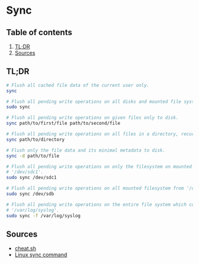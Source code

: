# Sync

## Table of contents <!-- omit in toc -->

1. [TL;DR](#tldr)
1. [Sources](#sources)

## TL;DR

```sh
# Flush all cached file data of the current user only.
sync

# Flush all pending write operations on all disks and mounted file systems.
sudo sync

# Flush all pending write operations on given files only to disk.
sync path/to/first/file path/to/second/file

# Flush all pending write operations on all files in a directory, recursively.
sync path/to/directory

# Flush only the file data and its minimal metadata to disk.
sync -d path/to/file

# Flush all pending write operations on only the filesystem on mounted partition
# '/dev/sdc1'.
sudo sync /dev/sdc1

# Flush all pending write operations on all mounted filesystem from '/dev/sdb'.
sudo sync /dev/sdb

# Flush all pending write operations on the entire file system which contains
# '/var/log/syslog'.
sudo sync -f /var/log/syslog
```

## Sources

- [cheat.sh]
- [Linux sync command]

<!--
  References
  -->

<!-- Others -->
[cheat.sh]: https://cheat.sh/sync
[linux sync command]: https://www.computerhope.com/unix/sync.htm
